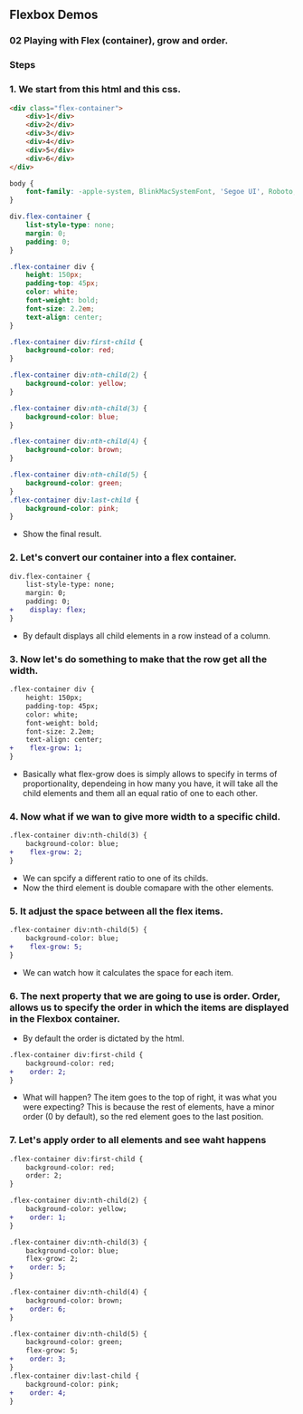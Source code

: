 ## Flexbox Demos

### 02 Playing with Flex (container), grow and order. 

### Steps

### 1. We start from this html and this css.

```html
<div class="flex-container">
    <div>1</div>
    <div>2</div>
    <div>3</div>
    <div>4</div>
    <div>5</div>
    <div>6</div>
</div>
```

```css
body {
    font-family: -apple-system, BlinkMacSystemFont, 'Segoe UI', Roboto, Oxygen, Ubuntu, Cantarell, 'Open Sans', 'Helvetica Neue', sans-serif
}

div.flex-container {
    list-style-type: none;
    margin: 0;
    padding: 0;
}

.flex-container div {
    height: 150px;
    padding-top: 45px;
    color: white;
    font-weight: bold;
    font-size: 2.2em;
    text-align: center;
}

.flex-container div:first-child {
    background-color: red;
}

.flex-container div:nth-child(2) {
    background-color: yellow;
}

.flex-container div:nth-child(3) {
    background-color: blue;
}

.flex-container div:nth-child(4) {
    background-color: brown;
}

.flex-container div:nth-child(5) {
    background-color: green;
}
.flex-container div:last-child {
    background-color: pink;
}
```

* Show the final result.

### 2. Let's convert our container into a flex container.

```diff css
div.flex-container {
    list-style-type: none;
    margin: 0;
    padding: 0;
+    display: flex;
}
```

* By default displays all child elements in a row instead of a column.

### 3. Now let's do something to make that the row get all the width.

```diff css
.flex-container div {
    height: 150px;
    padding-top: 45px;
    color: white;
    font-weight: bold;
    font-size: 2.2em;
    text-align: center;
+    flex-grow: 1;
}
```

* Basically what flex-grow does is simply allows to specify in terms of proportionality, dependeing in how many you have, it will take all the child elements and them all an equal ratio of one to each other.

### 4. Now what if we wan to give more width to a specific child.

```diff css
.flex-container div:nth-child(3) {
    background-color: blue;
+    flex-grow: 2;
}
```

* We can spcify a different ratio to one of its childs.
* Now the third element is double comapare with the other elements.

### 5. It adjust the space between all the flex items. 

```diff css
.flex-container div:nth-child(5) {
    background-color: blue;
+    flex-grow: 5;
}
```
* We can watch how it calculates the space for each item.

### 6. The next property that we are going to use is order. Order, allows us to specify the order in which the items are displayed in the Flexbox container.

* By default the order is dictated by the html.

```diff css
.flex-container div:first-child {
    background-color: red;
+    order: 2;
}
``` 
* What will happen? The item goes to the top of right, it was what you were expecting? This is because the rest of elements, have a minor order (0 by default), so the red element goes to the last position.

### 7. Let's apply order to all elements and see waht happens

```diff css
.flex-container div:first-child {
    background-color: red;
    order: 2;
}

.flex-container div:nth-child(2) {
    background-color: yellow;
+    order: 1;
}

.flex-container div:nth-child(3) {
    background-color: blue;
    flex-grow: 2;
+    order: 5;
}

.flex-container div:nth-child(4) {
    background-color: brown;
+    order: 6;
}

.flex-container div:nth-child(5) {
    background-color: green;
    flex-grow: 5;
+    order: 3;
}
.flex-container div:last-child {
    background-color: pink;
+    order: 4;
}
```
